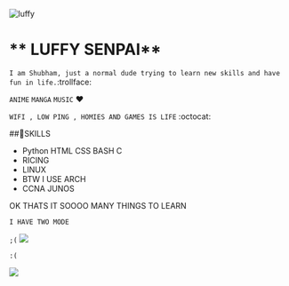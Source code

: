 ![luffy](https://c.tenor.com/UTxKJNlZilwAAAAj/luffy-monkey-d-luffy.gif)


# ** LUFFY SENPAI**

`I am Shubham, just a normal dude trying to learn new skills and have fun in life.`:trollface: 

`ANIME` `MANGA` `MUSIC` :heart:

`WIFI , LOW PING , HOMIES AND GAMES IS LIFE` :octocat:

##🔭SKILLS 
- Python HTML CSS BASH C 
- RICING 
- LINUX 
- BTW I USE ARCH 
- CCNA JUNOS

OK THATS IT SOOOO MANY THINGS TO LEARN 

`I HAVE TWO MODE`

`;(`
![](https://media.tenor.com/images/d2807b33de987d0dc2e3426a3ac32b64/tenor.gif)


`:(`

![](https://media.tenor.com/images/2794518aa4f09416111160d1393d6301/tenor.gif)
